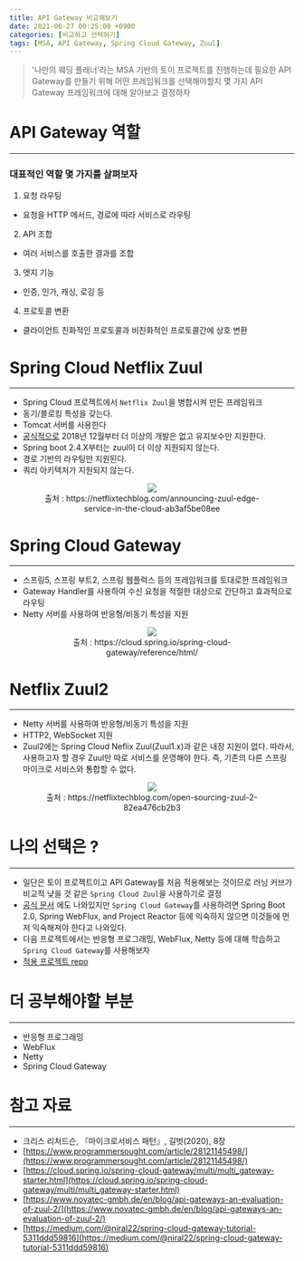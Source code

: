 ```yaml
---
title: API Gateway 비교해보기
date: 2021-06-27 00:25:00 +0900
categories: [비교하고 선택하기]
tags: [MSA, API Gateway, Spring Cloud Gateway, Zuul]
---
```


> '나만의 웨딩 플래너'라는 MSA 기반의 토이 프로젝트를 진행하는데 필요한 API Gateway를 만들기 위해 어떤 프레임워크를 선택해야할지
> 몇 가지 API Gateway 프레임워크에 대해 알아보고 결정하자

# API Gateway 역할
---
### 대표적인 역할 몇 가지를 살펴보자
1. 요청 라우팅
  - 요청을 HTTP 메서드, 경로에 따라 서비스로 라우팅
2. API 조합
  - 여러 서비스를 호출한 결과를 조합
3. 엣지 기능
  - 인증, 인가, 캐싱, 로깅 등
4. 프로토콜 변환
  - 클라이언트 친화적인 프로토콜과 비친화적인 프로토콜간에 상호 변환

# Spring Cloud Netflix Zuul
---
- Spring Cloud 프로젝트에서 `Netflix Zuul`을 병합시켜 만든 프레임워크
- 동기/블로킹 특성을 갖는다.
- Tomcat 서버를 사용한다
- [공식적으로](https://spring.io/blog/2018/12/12/spring-cloud-greenwich-rc1-available-now) 2018년 12월부터 더 이상의 개발은 없고 유지보수만 지원한다.
- Spring boot 2.4.X부터는 zuul이 더 이상 지원되지 않는다.
- 경로 기반의 라우팅만 지원된다.
- 쿼리 아키텍처가 지원되지 않는다.

<figure align = "center">
  <img src = "https://miro.medium.com/max/1920/1*9IeEGHSRMGfAnhqM49TLpQ.png"/>
  <figcaption align="center">출처 : https://netflixtechblog.com/announcing-zuul-edge-service-in-the-cloud-ab3af5be08ee</figcaption>
</figure>


# Spring Cloud Gateway
---
- 스프링5, 스프링 부트2, 스프링 웹플럭스 등의 프레임워크를 토대로한 프레임워크
- Gateway Handler를 사용하여 수신 요청을 적절한 대상으로 간단하고 효과적으로 라우팅
- Netty 서버를 사용하여 반응형/비동기 특성을 지원

<figure align = "center">
  <img src = "https://cloud.spring.io/spring-cloud-gateway/reference/html/images/spring_cloud_gateway_diagram.png"/>
  <figcaption align="center">출처 : https://cloud.spring.io/spring-cloud-gateway/reference/html/</figcaption>
</figure>

# Netflix Zuul2
---
- Netty 서버를 사용하여 반응형/비동기 특성을 지원
- HTTP2, WebSocket 지원
- Zuul2에는 Spring Cloud Neflix Zuul(Zuul1.x)과 같은 내장 지원이 없다. 따라서, 사용하고자 할 경우 Zuul만 따로 서비스를 운영해야 한다.
즉, 기존의 다른 스프링 마이크로 서비스와 통합할 수 없다.

<figure align = "center">
  <img src = "https://miro.medium.com/max/1400/0*ycjEWsSKCaPemEg3."/>
  <figcaption align="center">출처 : https://netflixtechblog.com/open-sourcing-zuul-2-82ea476cb2b3</figcaption>
</figure>


# 나의 선택은 ?
---
- 일단은 토이 프로젝트이고 API Gateway를 처음 적용해보는 것이므로 러닝 커브가 비교적 낮을 것 같은 `Spring Cloud Zuul`을 사용하기로 결정
- [공식 문서](https://cloud.spring.io/spring-cloud-gateway/multi/multi_gateway-starter.html) 에도 나와있지만 `Spring Cloud Gateway`를 사용하려면
Spring Boot 2.0, Spring WebFlux, and Project Reactor 등에 익숙하지 않으면 이것들에 먼저 익숙해져야 한다고 나와있다.
- 다음 프로젝트에서는 반응형 프로그래밍, WebFlux, Netty 등에 대해 학습하고 `Spring Cloud Gateway`를 사용해보자
- [적용 프로젝트 repo](https://github.com/zz9z9/wedding-manager)

# 더 공부해야할 부분
---
- 반응형 프로그래밍
- WebFlux
- Netty
- Spring Cloud Gateway

# 참고 자료
---
- 크리스 리처드슨, 『마이크로서비스 패턴』, 길벗(2020), 8장
- [https://www.programmersought.com/article/28121145498/](https://www.programmersought.com/article/28121145498/)
- [https://cloud.spring.io/spring-cloud-gateway/multi/multi_gateway-starter.html](https://cloud.spring.io/spring-cloud-gateway/multi/multi_gateway-starter.html)
- [https://www.novatec-gmbh.de/en/blog/api-gateways-an-evaluation-of-zuul-2/](https://www.novatec-gmbh.de/en/blog/api-gateways-an-evaluation-of-zuul-2/)
- [https://medium.com/@niral22/spring-cloud-gateway-tutorial-5311ddd59816](https://medium.com/@niral22/spring-cloud-gateway-tutorial-5311ddd59816)
